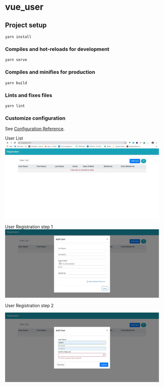 # vue_user

## Project setup
```
yarn install
```

### Compiles and hot-reloads for development
```
yarn serve
```

### Compiles and minifies for production
```
yarn build
```

### Lints and fixes files
```
yarn lint
```

### Customize configuration
See [Configuration Reference](https://cli.vuejs.org/config/).

User List
![](https://github.com/vignesh164/User_registration_vuejs/blob/master/main_page_screen.JPG)

User Registration step 1
![](https://github.com/vignesh164/User_registration_vuejs/blob/master/user%20registrations%20step%201.JPG)


User Registration step 2

![](https://github.com/vignesh164/User_registration_vuejs/blob/master/user%20registration%20step%202.JPG)

